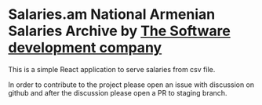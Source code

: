 # Salaries.am National Armenian Salaries Archive by [The Software development company](https://sdc.am)

This is a simple React application to serve salaries from csv file.

In order to contribute to the project please open an issue with discussion on github and after the discussion please open a PR to staging branch.